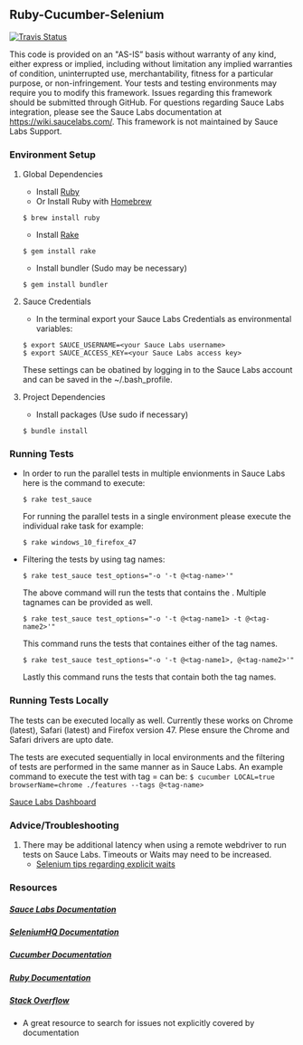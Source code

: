 ## Ruby-Cucumber-Selenium
[![Travis Status](https://travis-ci.org/saucelabs-sample-test-frameworks/Ruby-Cucumber-Selenium.svg?branch=master)](https://travis-ci.org/saucelabs-sample-test-frameworks/Ruby-Cucumber-Selenium)

This code is provided on an "AS-IS” basis without warranty of any kind, either express or implied, including without limitation any implied warranties of condition, uninterrupted use, merchantability, fitness for a particular purpose, or non-infringement. Your tests and testing environments may require you to modify this framework. Issues regarding this framework should be submitted through GitHub. For questions regarding Sauce Labs integration, please see the Sauce Labs documentation at https://wiki.saucelabs.com/. This framework is not maintained by Sauce Labs Support.

### Environment Setup

1. Global Dependencies
    * Install [Ruby](https://www.ruby-lang.org/en/documentation/installation/)
    * Or Install Ruby with [Homebrew](http://brew.sh/)
    ```
    $ brew install ruby
    ```
    * Install [Rake](http://docs.seattlerb.org/rake/)
    ```
    $ gem install rake
    ```
    * Install bundler (Sudo may be necessary)
    ```
    $ gem install bundler
    ```

2. Sauce Credentials
    * In the terminal export your Sauce Labs Credentials as environmental variables:
    ```
    $ export SAUCE_USERNAME=<your Sauce Labs username>
	$ export SAUCE_ACCESS_KEY=<your Sauce Labs access key>
    ```
    These settings can be obatined by logging in to the Sauce Labs account and can be saved in the ~/.bash_profile. 

3. Project Dependencies
	* Install packages (Use sudo if necessary)
	```
	$ bundle install
	```

### Running Tests

* In order to run the parallel tests in multiple envionments in Sauce Labs here is the command to execute:
	```
	$ rake test_sauce
	```
    For running the parallel tests in a single environment please execute the individual rake task for example:
    ```
    $ rake windows_10_firefox_47
    ```
* Filtering the tests by using tag names:
    ```
    $ rake test_sauce test_options="-o '-t @<tag-name>'"
    ```
    The above command will run the tests that contains the <tag-name>. Multiple tagnames can be provided as well. 
    ```
    $ rake test_sauce test_options="-o '-t @<tag-name1> -t @<tag-name2>'"
    ```
    This command runs the tests that containes either of the tag names.
    ```
    $ rake test_sauce test_options="-o '-t @<tag-name1>, @<tag-name2>'"
    ```
    Lastly this command runs the tests that contain both the tag names.

### Running Tests Locally

The tests can be executed locally as well. Currently these works on Chrome (latest), Safari (latest) and Firefox version 47. Plese ensure the Chrome and Safari drivers are upto date. 

The tests are executed sequentially in local environments and the filtering of tests are performed in the same manner as in Sauce Labs. An example command to execute the test with tag = <tag-name> can be:
    ```
    $ cucumber LOCAL=true browserName=chrome ./features --tags @<tag-name>
    ```

[Sauce Labs Dashboard](https://saucelabs.com/beta/dashboard/)

### Advice/Troubleshooting

1. There may be additional latency when using a remote webdriver to run tests on Sauce Labs. Timeouts or Waits may need to be increased.
    * [Selenium tips regarding explicit waits](https://wiki.saucelabs.com/display/DOCS/Best+Practice%3A+Use+Explicit+Waits)

### Resources
##### [Sauce Labs Documentation](https://wiki.saucelabs.com/)

##### [SeleniumHQ Documentation](http://www.seleniumhq.org/docs/)

##### [Cucumber Documentation](https://cucumber.io/docs/reference)

##### [Ruby Documentation](http://ruby-doc.org/)

##### [Stack Overflow](http://stackoverflow.com/)
* A great resource to search for issues not explicitly covered by documentation
